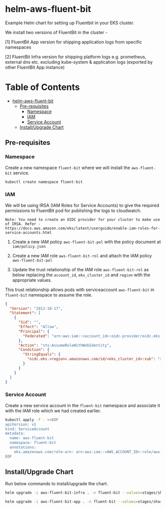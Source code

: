 # helm-aws-fluent-bit

Example Helm chart for setting up Fluentbit in your EKS cluster.

We install two versions of FluentBit in the cluster -

[1] FluentBit App version for shipping application logs from specific namespaces

[2] FluentBit Infra version for shipping platform logs e.g. prometheus, external dns etc. excluding kube-system & application logs (exported by other FluentBit App instance)

Table of Contents
=================

   * [helm-aws-fluent-bit](#helm-aws-fluent-bit)
      * [Pre-requisites](#pre-requisites)
         * [Namespace](#namespace)
         * [IAM](#iam)
         * [Service Account](#service-account)
      * [Install/Upgrade Chart](#installupgrade-chart)

## Pre-requisites

### Namespace

Create a new namespace `fluent-bit` where we will install the `aws-fluent-bit` service.

```bash
kubectl create namespace fluent-bit
```

### IAM

We will be using IRSA (IAM Roles for Service Accounts) to give the required permissions to FluentBit pod for publishing the logs to cloudwatch.

`Note: You need to create an OIDC provider for your cluster to make use of IRSA. Refer - https://docs.aws.amazon.com/eks/latest/userguide/enable-iam-roles-for-service-accounts.html`

1. Create a new IAM policy `aws-fluent-bit-pol` with the policy document at `iam/policy.json`

2. Create a new IAM role `aws-fluent-bit-rol` and attach the IAM policy `aws-fluent-bit-pol`

3. Update the trust relationship of the IAM role `aws-fluent-bit-rol` as below replacing the `account_id`, `eks_cluster_id` and `region` with the appropriate values.

This trust relationship allows pods with serviceaccount `aws-fluent-bit` in `fluent-bit` namespace to assume the role.

```json
{
  "Version": "2012-10-17",
  "Statement": [
    {
      "Sid": "",
      "Effect": "Allow",
      "Principal": {
        "Federated": "arn:aws:iam::<account_id>:oidc-provider/oidc.eks.us-east-1.amazonaws.com/id/<eks_cluster_id>"
      },
      "Action": "sts:AssumeRoleWithWebIdentity",
      "Condition": {
        "StringEquals": {
          "oidc.eks.<region>.amazonaws.com/id/<eks_cluster_id>:sub": "system:serviceaccount:fluent-bit:aws-fluent-bit"
        }
      }
    }
  ]
}
```

### Service Account

Create a new service account in the `fluent-bit` namespace and associate it with the IAM role which we had created earlier.

```bash
kubectl apply -f - <<EOF
apiVersion: v1
kind: ServiceAccount
metadata:
  name: aws-fluent-bit
  namespace: fluent-bit
  annotations:
    eks.amazonaws.com/role-arn: arn:aws:iam::<AWS_ACCOUNT_ID>:role/aws-fluent-bit-rol
EOF
```


## Install/Upgrade Chart

Run below commands to install/upgrade the chart.

```bash
helm upgrade -i aws-fluent-bit-infra . -n fluent-bit --values=stages/shared-values.yaml --values=stages/prod/prod-infra-values.yaml

helm upgrade -i aws-fluent-bit-app . -n fluent-bit --values=stages/shared-values.yaml --values=stages/prod/prod-app-values.yaml
```


